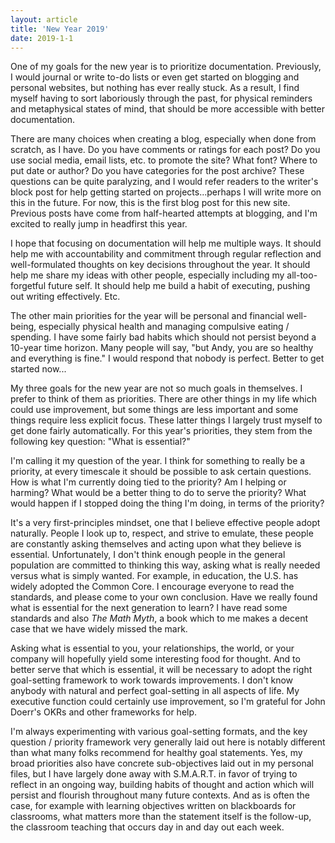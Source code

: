 ```yaml
---
layout: article
title: 'New Year 2019'
date: 2019-1-1
---
```


One of my goals for the new year is to prioritize documentation. Previously, I would journal or write to-do lists or even get started on blogging and personal websites, but nothing has ever really stuck. As a result, I find myself having to sort laboriously through the past, for physical reminders and metaphysical states of mind, that should be more accessible with better documentation.

There are many choices when creating a blog, especially when done from scratch, as I have. Do you have comments or ratings for each post? Do you use social media, email lists, etc. to promote the site? What font? Where to put date or author? Do you have categories for the post archive? These questions can be quite paralyzing, and I would refer readers to the writer&#39;s block post for help getting started on projects...perhaps I will write more on this in the future. For now, this is the first blog post for this new site. Previous posts have come from half-hearted attempts at blogging, and I'm excited to really jump in headfirst this year.

I hope that focusing on documentation will help me multiple ways. It should help me with accountability and commitment through regular reflection and well-formulated thoughts on key decisions throughout the year. It should help me share my ideas with other people, especially including my all-too-forgetful future self. It should help me build a habit of executing, pushing out writing effectively. Etc.

The other main priorities for the year will be personal and financial well-being, especially physical health and managing compulsive eating / spending. I have some fairly bad habits which should not persist beyond a 10-year time horizon. Many people will say, "but Andy, you are so healthy and everything is fine." I would respond that nobody is perfect. Better to get started now...

My three goals for the new year are not so much goals in themselves. I prefer to think of them as priorities. There are other things in my life which could use improvement, but some things are less important and some things require less explicit focus. These latter things I largely trust myself to get done fairly automatically. For this year's priorities, they stem from the following key question: "What is essential?"

I'm calling it my question of the year. I think for something to really be a priority, at every timescale it should be possible to ask certain questions. How is what I'm currently doing tied to the priority? Am I helping or harming? What would be a better thing to do to serve the priority? What would happen if I stopped doing the thing I'm doing, in terms of the priority?

It's a very first-principles mindset, one that I believe effective people adopt naturally. People I look up to, respect, and strive to emulate, these people are constantly asking themselves and acting upon what they believe is essential. Unfortunately, I don't think enough people in the general population are committed to thinking this way, asking what is really needed versus what is simply wanted. For example, in education, the U.S. has widely adopted the Common Core. I encourage everyone to read the standards, and please come to your own conclusion. Have we really found what is essential for the next generation to learn? I have read some standards and also _The Math Myth_, a book which to me makes a decent case that we have widely missed the mark.

Asking what is essential to you, your relationships, the world, or your company will hopefully yield some interesting food for thought. And to better serve that which is essential, it will be necessary to adopt the right goal-setting framework to work towards improvements. I don't know anybody with natural and perfect goal-setting in all aspects of life. My executive function could certainly use improvement, so I'm grateful for John Doerr's OKRs and other frameworks for help.

I'm always experimenting with various goal-setting formats, and the key question / priority framework very generally laid out here is notably different than what many folks recommend for healthy goal statements. Yes, my broad priorities also have concrete sub-objectives laid out in my personal files, but I have largely done away with S.M.A.R.T. in favor of trying to reflect in an ongoing way, building habits of thought and action which will persist and flourish throughout many future contexts. And as is often the case, for example with learning objectives written on blackboards for classrooms, what matters more than the statement itself is the follow-up, the classroom teaching that occurs day in and day out each week.
